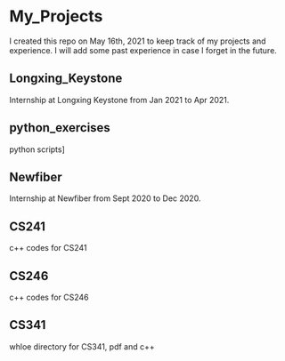 # My_Projects
I created this repo on May 16th, 2021 to keep track of my projects and experience. I will add some past experience in case I forget in the future.

## Longxing_Keystone
Internship at Longxing Keystone from Jan 2021 to Apr 2021.

## python_exercises
python scripts]

## Newfiber
Internship at Newfiber from Sept 2020 to Dec 2020.

## CS241
c++ codes for CS241

## CS246
c++ codes for CS246

## CS341
whloe directory for CS341, pdf and c++